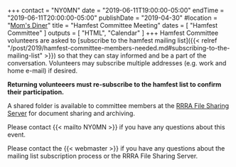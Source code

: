 +++
contact = "NY0MN"
date = "2019-06-11T19:00:00-05:00"
endTime = "2019-06-11T20:00:00-05:00"
publishDate = "2019-04-30"
#location = "[Mom's Diner](/places/moms-diner/)"
title = "Hamfest Committee Meeting"
dates = [ "Hamfest Committee" ]
outputs = [ "HTML", "Calendar" ]
+++
Hamfest Committee volunteers are asked to [subscribe to the hamfest
mailing list]({{< relref "/post/2019/hamfest-committee-members-needed.md#subscribing-to-the-mailing-list" >}})
so that they can stay informed and be a part of the
conversation. Volunteers may subscribe multiple addresses
(e.g. work and home e-mail) if desired.

**Returning volunteeers must re-subscribe to the hamfest list to
confirm their participation.**

A shared folder is available to committee members at the
<a href="https://cloud.rrra.org" rel="nofollow">RRRA File Sharing Server</a>
for document sharing and archiving.

Please contact {{< mailto NY0MN >}} if you have any questions about this
event.

Please contact the {{< webmaster >}} if you have any questions about the
mailing list subscription process or the RRRA File Sharing Server.
